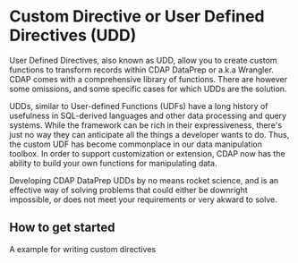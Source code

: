 # Custom Directive or User Defined Directives (UDD)

User Defined Directives, also known as UDD, allow you to create custom functions to transform records within CDAP DataPrep or a.k.a Wrangler. CDAP comes with a comprehensive library of functions. There are however some omissions, and some specific cases for which UDDs are the solution.

UDDs, similar to User-defined Functions (UDFs) have a long history of usefulness in SQL-derived languages and other data processing and query systems.  While the framework can be rich in their expressiveness, there's just no way they can anticipate all the things a developer wants to do.  Thus, the custom UDF has become commonplace in our data manipulation toolbox. In order to support customization or extension, CDAP now has the ability to build your own functions for manipulating data.

Developing CDAP DataPrep UDDs by no means rocket science, and is an effective way of solving problems that could either be downright impossible, or does not meet your requirements or very akward to solve. 

## How to get started

A example for writing custom directives
